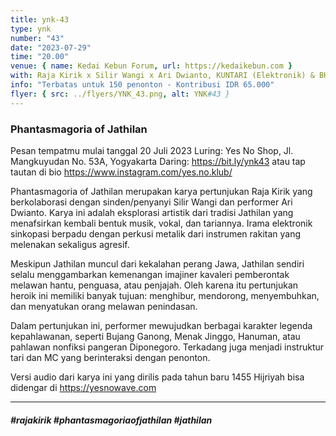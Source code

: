 ```yaml
---
title: ynk-43
type: ynk
number: "43"
date: "2023-07-29"
time: "20.00"
venue: { name: Kedai Kebun Forum, url: https://kedaikebun.com }
with: Raja Kirik x Silir Wangi x Ari Dwianto, KUNTARI (Elektronik) & BHKT
info: "Terbatas untuk 150 penonton - Kontribusi IDR 65.000"
flyer: { src: ../flyers/YNK_43.png, alt: YNK#43 }
---
```


### Phantasmagoria of Jathilan

Pesan tempatmu mulai tanggal 20 Juli 2023
Luring:
Yes No Shop, Jl. Mangkuyudan No. 53A, Yogyakarta
Daring:
https://bit.ly/ynk43 atau tap tautan di bio https://www.instagram.com/yes.no.klub/

Phantasmagoria of Jathilan merupakan karya pertunjukan Raja Kirik yang berkolaborasi dengan sinden/penyanyi Silir Wangi dan performer Ari Dwianto. Karya ini adalah eksplorasi artistik dari tradisi Jathilan yang menafsirkan kembali bentuk musik, vokal, dan tariannya. Irama elektronik sinkopasi berpadu dengan perkusi metalik dari instrumen rakitan yang melenakan sekaligus agresif.

Meskipun Jathilan muncul dari kekalahan perang Jawa, Jathilan sendiri selalu menggambarkan kemenangan imajiner kavaleri pemberontak melawan hantu, penguasa, atau penjajah. Oleh karena itu pertunjukan heroik ini memiliki banyak tujuan: menghibur, mendorong, menyembuhkan, dan menyatukan orang melawan penindasan.

Dalam pertunjukan ini, performer mewujudkan berbagai karakter legenda kepahlawanan, seperti Bujang Ganong, Menak Jinggo, Hanuman, atau pahlawan nonfiksi pangeran Diponegoro. Terkadang juga menjadi instruktur tari dan MC yang berinteraksi dengan penonton.

Versi audio dari karya ini yang dirilis pada tahun baru 1455 Hijriyah bisa didengar di https://yesnowave.com

<hr />

##### #rajakirik #phantasmagoriaofjathilan #jathilan

